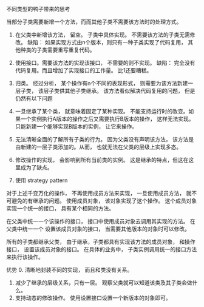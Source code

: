 不同类型的鸭子带来的思考

当部分子类需要新增一个方法，而而其他子类不需要该方法时的处理方式。

1. 在父类中新增该方法， 留空。 子类中具体实现。 不需要该方法的子类无需修改。
缺陷： 如果实现方式由n个版本，则只有一种子类实现了代码复用， 其他种类的子类需要重写重复代码。
2. 使用接口。需要该方法的实现该接口， 不需要的则不实现。
缺陷： 完全没有代码复用。而且增加了实现接口的工作量。 比1还要糟糕。

3. 归类。
经过分析， 某个操作有n个不同的表现形式， 则需要为该方法新建一层子类， 该层子类供其他子类继承。
该方法看似解决代码复用的问题， 但是仍然有以下问题
1. 一旦继承了某个类， 就意味着固定了某种实现。 不能支持运行时的改变。如果一个实例执行A版本的操作之后又需要执行B版本的操作， 这样无法实现。只能新建一个能够实现B版本的实例， 让它来操作。
2. 无法清晰全面的了解所有子类的行为。 因为父类没有声明该方法， 该方法是由新建的一层子类添加的。从而， 也就无法在父类的层级上实现多态。
3. 修改操作的实现， 会影响到所有当前类的实例。 这是继承的特点，但这在这里成为了缺点。


4. 使用 strategy pattern

对于上述千变万化的操作， 不再使用成员方法来实现， 一旦使用成员方法， 就不可避免的有继承的问题。
使用成员对象， 该对象实现了这个操作。 这个成员对象实现一个统一的接口， 具有某个相同的方法。

在父类中统一一个该操作的接口， 接口中使用成员对象去调用其实现的方法。
在父类中统一一个 设置该成员对象的接口， 当需要其他版本的对象时可以修改。

所有的子类都继承父类， 由于继承，子类都具有实现该方法的成员对象， 和操作接口， 设置该成员对象的接口。
在具体的业务中， 子类实例调用统一的接口方法来执行该操作。

优势
0. 清晰地封装不同的实现， 而且和类没有关系。
1. 减少了继承的层级关系，只有一层。 观察父类就可以知道该类及其子类会做什么。
2. 支持动态的修改操作。 使用设置接口设置一个新版本的对象即可。
